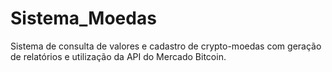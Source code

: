 # Sistema_Moedas
Sistema de consulta de valores e cadastro de crypto-moedas com geração de relatórios e utilização da API do Mercado Bitcoin.
